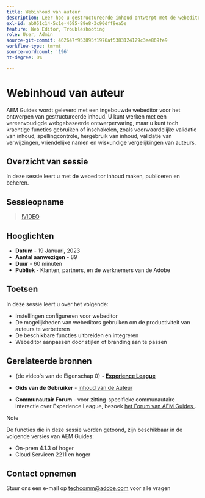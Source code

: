 ```yaml
---
title: Webinhoud van auteur
description: Leer hoe u gestructureerde inhoud ontwerpt met de webeditor.
exl-id: ab051c14-5c1e-4685-89e8-3c90dff9ea5e
feature: Web Editor, Troubleshooting
role: User, Admin
source-git-commit: 462647f953895f1976af5383124129c3ee869fe9
workflow-type: tm+mt
source-wordcount: '196'
ht-degree: 0%

---
```


# Webinhoud van auteur

AEM Guides wordt geleverd met een ingebouwde webeditor voor het ontwerpen van gestructureerde inhoud. U kunt werken met een vereenvoudigde webgebaseerde ontwerpervaring, maar u kunt toch krachtige functies gebruiken of inschakelen, zoals voorwaardelijke validatie van inhoud, spellingcontrole, hergebruik van inhoud, validatie van verwijzingen, vriendelijke namen en wiskundige vergelijkingen van auteurs.

## Overzicht van sessie

In deze sessie leert u met de webeditor inhoud maken, publiceren en beheren.

## Sessieopname

>[!VIDEO](https://video.tv.adobe.com/v/3414171/dita-authoring-ccms-web-author?quality=12&learn=on)

## Hooglichten

- **Datum** - 19 Januari, 2023
- **Aantal aanwezigen** - 89
- **Duur** - 60 minuten
- **Publiek** - Klanten, partners, en de werknemers van de Adobe

## Toetsen

In deze sessie leert u over het volgende:
- Instellingen configureren voor webeditor
- De mogelijkheden van webeditors gebruiken om de productiviteit van auteurs te verbeteren
- De beschikbare functies uitbreiden en integreren
- Webeditor aanpassen door stijlen of branding aan te passen

## Gerelateerde bronnen

- {de video&#39;s van de Eigenschap 0} **- [ Experience League ](https://experienceleague.adobe.com/docs/experience-manager-guides-learn/videos/advanced-user-guide/overview.html?lang=en)**

- **Gids van de Gebruiker** - [ inhoud van de Auteur ](https://help.adobe.com/en_US/xml-documentation-for-adobe-experience-manager/index.html#t=DXML-master-map/authoring-content.html)

- **Communautair Forum** - voor zitting-specifieke communautaire interactie over Experience League, bezoek [ het Forum van AEM Guides ](https://experienceleaguecommunities.adobe.com/t5/experience-manager-guides/bd-p/xml-documentation-discussions).

>[!NOTE]
>
> De functies die in deze sessie worden getoond, zijn beschikbaar in de volgende versies van AEM Guides:
> - On-prem 4.1.3 of hoger
> - Cloud Servicen 2211 en hoger

## Contact opnemen

Stuur ons een e-mail op <techcomm@adobe.com> voor alle vragen
